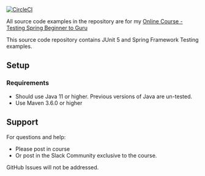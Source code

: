 [![CircleCI](https://circleci.com/gh/PierreSQS/tsbb2b-sfg-brewery/tree/circleci.svg?style=svg)](https://circleci.com/gh/PierreSQS/tsbb2b-sfg-brewery/tree/circleci)

All source code examples in the repository are for my [Online Course - Testing Spring Beginner to Guru](https://www.udemy.com/testing-spring-boot-beginner-to-guru/?couponCode=GITHUB_REPO)

This source code repository contains JUnit 5 and Spring Framework Testing examples.

## Setup
### Requirements
* Should use Java 11 or higher. Previous versions of Java are un-tested.
* Use Maven 3.6.0 or higher

## Support
For questions and help:
* Please post in course
* Or post in the Slack Community exclusive to the course.

GitHub Issues will not be addressed.
